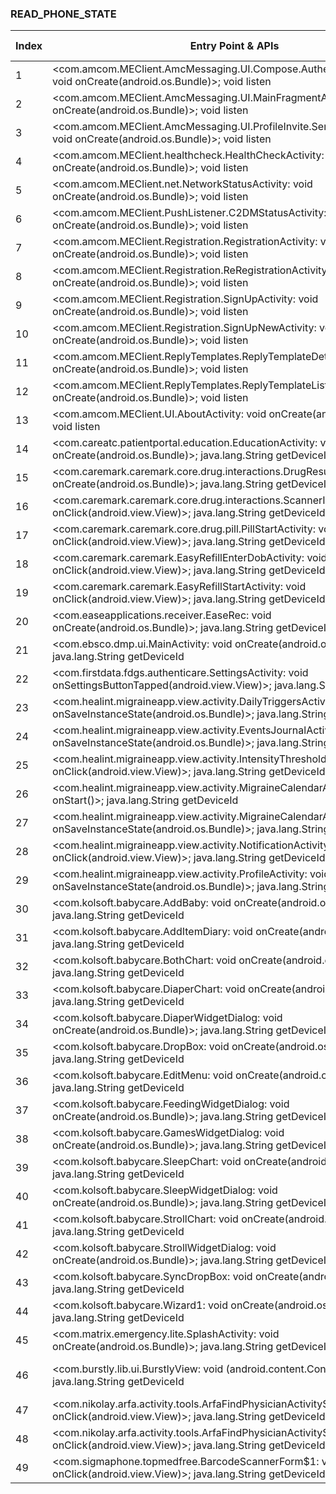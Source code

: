 ### READ_PHONE_STATE
| Index | Entry Point & APIs | Screen shot | Resource id | Label |
| ------------- | ------------- | ------------- |-------------|-------------|
| 1 | <com.amcom.MEClient.AmcMessaging.UI.Compose.AuthenticationActivity: void onCreate(android.os.Bundle)>; void listen | ![](D:\COSMOS\output\py\Play_win8\Medical\com.amcom.MEClient\com.amcom.MEClient.AmcMessaging.UI.Compose.AuthenticationActivity.png) |  | |
| 2 | <com.amcom.MEClient.AmcMessaging.UI.MainFragmentActivity: void onCreate(android.os.Bundle)>; void listen | ![](D:\COSMOS\output\py\Play_win8\Medical\com.amcom.MEClient\com.amcom.MEClient.AmcMessaging.UI.MainFragmentActivity.png) |  | |
| 3 | <com.amcom.MEClient.AmcMessaging.UI.ProfileInvite.SendInvitationActivity: void onCreate(android.os.Bundle)>; void listen | ![](D:\COSMOS\output\py\Play_win8\Medical\com.amcom.MEClient\com.amcom.MEClient.AmcMessaging.UI.ProfileInvite.SendInvitationActivity.png) |  | |
| 4 | <com.amcom.MEClient.healthcheck.HealthCheckActivity: void onCreate(android.os.Bundle)>; void listen | ![](D:\COSMOS\output\py\Play_win8\Medical\com.amcom.MEClient\com.amcom.MEClient.healthcheck.HealthCheckActivity.png) |  | |
| 5 | <com.amcom.MEClient.net.NetworkStatusActivity: void onCreate(android.os.Bundle)>; void listen | ![](D:\COSMOS\output\py\Play_win8\Medical\com.amcom.MEClient\com.amcom.MEClient.net.NetworkStatusActivity.png) |  | |
| 6 | <com.amcom.MEClient.PushListener.C2DMStatusActivity: void onCreate(android.os.Bundle)>; void listen | ![](D:\COSMOS\output\py\Play_win8\Medical\com.amcom.MEClient\com.amcom.MEClient.PushListener.C2DMStatusActivity.png) |  | |
| 7 | <com.amcom.MEClient.Registration.RegistrationActivity: void onCreate(android.os.Bundle)>; void listen | ![](D:\COSMOS\output\py\Play_win8\Medical\com.amcom.MEClient\com.amcom.MEClient.Registration.RegistrationActivity.png) |  | |
| 8 | <com.amcom.MEClient.Registration.ReRegistrationActivity: void onCreate(android.os.Bundle)>; void listen | ![](D:\COSMOS\output\py\Play_win8\Medical\com.amcom.MEClient\com.amcom.MEClient.Registration.ReRegistrationActivity.png) |  | |
| 9 | <com.amcom.MEClient.Registration.SignUpActivity: void onCreate(android.os.Bundle)>; void listen | ![](D:\COSMOS\output\py\Play_win8\Medical\com.amcom.MEClient\com.amcom.MEClient.Registration.SignUpActivity.png) |  | |
| 10 | <com.amcom.MEClient.Registration.SignUpNewActivity: void onCreate(android.os.Bundle)>; void listen | ![](D:\COSMOS\output\py\Play_win8\Medical\com.amcom.MEClient\com.amcom.MEClient.Registration.SignUpNewActivity.png) |  | |
| 11 | <com.amcom.MEClient.ReplyTemplates.ReplyTemplateDetail: void onCreate(android.os.Bundle)>; void listen | ![](D:\COSMOS\output\py\Play_win8\Medical\com.amcom.MEClient\com.amcom.MEClient.ReplyTemplates.ReplyTemplateDetail.png) |  | |
| 12 | <com.amcom.MEClient.ReplyTemplates.ReplyTemplateListActivity: void onCreate(android.os.Bundle)>; void listen | ![](D:\COSMOS\output\py\Play_win8\Medical\com.amcom.MEClient\com.amcom.MEClient.ReplyTemplates.ReplyTemplateListActivity.png) |  | |
| 13 | <com.amcom.MEClient.UI.AboutActivity: void onCreate(android.os.Bundle)>; void listen | ![](D:\COSMOS\output\py\Play_win8\Medical\com.amcom.MEClient\com.amcom.MEClient.UI.AboutActivity.png) |  | |
| 14 | <com.careatc.patientportal.education.EducationActivity: void onCreate(android.os.Bundle)>; java.lang.String getDeviceId | ![](D:\COSMOS\output\py\Play_win8\Medical\com.careatc.patientportal\com.careatc.patientportal.education.EducationActivity.png) |  | |
| 15 | <com.caremark.caremark.core.drug.interactions.DrugResultsActivity: void onCreate(android.os.Bundle)>; java.lang.String getDeviceId | ![](D:\COSMOS\output\py\Play_win8\Medical\com.caremark.caremark\com.caremark.caremark.core.drug.interactions.DrugResultsActivity.png) |  | |
| 16 | <com.caremark.caremark.core.drug.interactions.ScannerInputActivity: void onClick(android.view.View)>; java.lang.String getDeviceId | ![](D:\COSMOS\output\py\Play_win8\Medical\com.caremark.caremark\com.caremark.caremark.core.drug.interactions.ScannerInputActivity.png) |  | |
| 17 | <com.caremark.caremark.core.drug.pill.PillStartActivity: void onClick(android.view.View)>; java.lang.String getDeviceId | ![](D:\COSMOS\output\py\Play_win8\Medical\com.caremark.caremark\com.caremark.caremark.core.drug.pill.PillStartActivity.png) |  | |
| 18 | <com.caremark.caremark.EasyRefillEnterDobActivity: void onClick(android.view.View)>; java.lang.String getDeviceId | ![](D:\COSMOS\output\py\Play_win8\Medical\com.caremark.caremark\com.caremark.caremark.EasyRefillEnterDobActivity.png) |  | |
| 19 | <com.caremark.caremark.EasyRefillStartActivity: void onClick(android.view.View)>; java.lang.String getDeviceId | ![](D:\COSMOS\output\py\Play_win8\Medical\com.caremark.caremark\com.caremark.caremark.EasyRefillStartActivity.png) |  | |
| 20 | <com.easeapplications.receiver.EaseRec: void onCreate(android.os.Bundle)>; java.lang.String getDeviceId | ![](D:\COSMOS\output\py\Play_win8\Medical\com.easeapplications.receiver\com.easeapplications.receiver.EaseRec.png) |  | |
| 21 | <com.ebsco.dmp.ui.MainActivity: void onCreate(android.os.Bundle)>; java.lang.String getDeviceId | ![](D:\COSMOS\output\py\Play_win8\Medical\com.ebsco.dmp\com.ebsco.dmp.ui.MainActivity.png) |  | |
| 22 | <com.firstdata.fdgs.authenticare.SettingsActivity: void onSettingsButtonTapped(android.view.View)>; java.lang.String getDeviceId | ![](D:\COSMOS\output\py\Play_win8\Medical\com.firstdata.fdgs.authenticare\com.firstdata.fdgs.authenticare.SettingsActivity.png) |  | |
| 23 | <com.healint.migraineapp.view.activity.DailyTriggersActivity: void onSaveInstanceState(android.os.Bundle)>; java.lang.String getDeviceId | ![](D:\COSMOS\output\py\Play_win8\Medical\com.healint.migraineapp\com.healint.migraineapp.view.activity.DailyTriggersActivity.png) |  | |
| 24 | <com.healint.migraineapp.view.activity.EventsJournalActivity: void onSaveInstanceState(android.os.Bundle)>; java.lang.String getDeviceId | ![](D:\COSMOS\output\py\Play_win8\Medical\com.healint.migraineapp\com.healint.migraineapp.view.activity.EventsJournalActivity.png) |  | |
| 25 | <com.healint.migraineapp.view.activity.IntensityThresholdActivity: void onClick(android.view.View)>; java.lang.String getDeviceId | ![](D:\COSMOS\output\py\Play_win8\Medical\com.healint.migraineapp\com.healint.migraineapp.view.activity.IntensityThresholdActivity.png) |  | |
| 26 | <com.healint.migraineapp.view.activity.MigraineCalendarActivity: void onStart()>; java.lang.String getDeviceId | ![](D:\COSMOS\output\py\Play_win8\Medical\com.healint.migraineapp\com.healint.migraineapp.view.activity.MigraineCalendarActivity.png) |  | |
| 27 | <com.healint.migraineapp.view.activity.MigraineCalendarActivity: void onSaveInstanceState(android.os.Bundle)>; java.lang.String getDeviceId | ![](D:\COSMOS\output\py\Play_win8\Medical\com.healint.migraineapp\com.healint.migraineapp.view.activity.MigraineCalendarActivity.png) |  | |
| 28 | <com.healint.migraineapp.view.activity.NotificationActivity: void onClick(android.view.View)>; java.lang.String getDeviceId | ![](D:\COSMOS\output\py\Play_win8\Medical\com.healint.migraineapp\com.healint.migraineapp.view.activity.NotificationActivity.png) |  | |
| 29 | <com.healint.migraineapp.view.activity.ProfileActivity: void onSaveInstanceState(android.os.Bundle)>; java.lang.String getDeviceId | ![](D:\COSMOS\output\py\Play_win8\Medical\com.healint.migraineapp\com.healint.migraineapp.view.activity.ProfileActivity.png) |  | |
| 30 | <com.kolsoft.babycare.AddBaby: void onCreate(android.os.Bundle)>; java.lang.String getDeviceId | ![](D:\COSMOS\output\py\Play_win8\Medical\com.kolsoft.babycare\com.kolsoft.babycare.AddBaby.png) |  | |
| 31 | <com.kolsoft.babycare.AddItemDiary: void onCreate(android.os.Bundle)>; java.lang.String getDeviceId | ![](D:\COSMOS\output\py\Play_win8\Medical\com.kolsoft.babycare\com.kolsoft.babycare.AddItemDiary.png) |  | |
| 32 | <com.kolsoft.babycare.BothChart: void onCreate(android.os.Bundle)>; java.lang.String getDeviceId | ![](D:\COSMOS\output\py\Play_win8\Medical\com.kolsoft.babycare\com.kolsoft.babycare.BothChart.png) |  | |
| 33 | <com.kolsoft.babycare.DiaperChart: void onCreate(android.os.Bundle)>; java.lang.String getDeviceId | ![](D:\COSMOS\output\py\Play_win8\Medical\com.kolsoft.babycare\com.kolsoft.babycare.DiaperChart.png) |  | |
| 34 | <com.kolsoft.babycare.DiaperWidgetDialog: void onCreate(android.os.Bundle)>; java.lang.String getDeviceId | ![](D:\COSMOS\output\py\Play_win8\Medical\com.kolsoft.babycare\com.kolsoft.babycare.DiaperWidgetDialog.png) |  | |
| 35 | <com.kolsoft.babycare.DropBox: void onCreate(android.os.Bundle)>; java.lang.String getDeviceId | ![](D:\COSMOS\output\py\Play_win8\Medical\com.kolsoft.babycare\com.kolsoft.babycare.DropBox.png) |  | |
| 36 | <com.kolsoft.babycare.EditMenu: void onCreate(android.os.Bundle)>; java.lang.String getDeviceId | ![](D:\COSMOS\output\py\Play_win8\Medical\com.kolsoft.babycare\com.kolsoft.babycare.EditMenu.png) |  | |
| 37 | <com.kolsoft.babycare.FeedingWidgetDialog: void onCreate(android.os.Bundle)>; java.lang.String getDeviceId | ![](D:\COSMOS\output\py\Play_win8\Medical\com.kolsoft.babycare\com.kolsoft.babycare.FeedingWidgetDialog.png) |  | |
| 38 | <com.kolsoft.babycare.GamesWidgetDialog: void onCreate(android.os.Bundle)>; java.lang.String getDeviceId | ![](D:\COSMOS\output\py\Play_win8\Medical\com.kolsoft.babycare\com.kolsoft.babycare.GamesWidgetDialog.png) |  | |
| 39 | <com.kolsoft.babycare.SleepChart: void onCreate(android.os.Bundle)>; java.lang.String getDeviceId | ![](D:\COSMOS\output\py\Play_win8\Medical\com.kolsoft.babycare\com.kolsoft.babycare.SleepChart.png) |  | |
| 40 | <com.kolsoft.babycare.SleepWidgetDialog: void onCreate(android.os.Bundle)>; java.lang.String getDeviceId | ![](D:\COSMOS\output\py\Play_win8\Medical\com.kolsoft.babycare\com.kolsoft.babycare.SleepWidgetDialog.png) |  | |
| 41 | <com.kolsoft.babycare.StrollChart: void onCreate(android.os.Bundle)>; java.lang.String getDeviceId | ![](D:\COSMOS\output\py\Play_win8\Medical\com.kolsoft.babycare\com.kolsoft.babycare.StrollChart.png) |  | |
| 42 | <com.kolsoft.babycare.StrollWidgetDialog: void onCreate(android.os.Bundle)>; java.lang.String getDeviceId | ![](D:\COSMOS\output\py\Play_win8\Medical\com.kolsoft.babycare\com.kolsoft.babycare.StrollWidgetDialog.png) |  | |
| 43 | <com.kolsoft.babycare.SyncDropBox: void onCreate(android.os.Bundle)>; java.lang.String getDeviceId | ![](D:\COSMOS\output\py\Play_win8\Medical\com.kolsoft.babycare\com.kolsoft.babycare.SyncDropBox.png) |  | |
| 44 | <com.kolsoft.babycare.Wizard1: void onCreate(android.os.Bundle)>; java.lang.String getDeviceId | ![](D:\COSMOS\output\py\Play_win8\Medical\com.kolsoft.babycare\com.kolsoft.babycare.Wizard1.png) |  | |
| 45 | <com.matrix.emergency.lite.SplashActivity: void onCreate(android.os.Bundle)>; java.lang.String getDeviceId | ![](D:\COSMOS\output\py\Play_win8\Medical\com.matrix.emergency.lite\com.matrix.emergency.lite.SplashActivity.png) |  | |
| 46 | <com.burstly.lib.ui.BurstlyView: void <init>(android.content.Context)>; java.lang.String getDeviceId | ![](D:\COSMOS\output\py\Play_win8\Medical\com.mostafiz.ovulation\com.mostafiz.ovulation.FragmentHolderActivity.png) | {'2131361847': <sensitive_component.SensitiveComponent.SensitiveView object at 0x0000021457EB4668>} | |
| 47 | <com.nikolay.arfa.activity.tools.ArfaFindPhysicianActivity$1: void onClick(android.view.View)>; java.lang.String getDeviceId | ![](D:\COSMOS\output\py\Play_win8\Medical\com.nikolay.arfa\com.nikolay.arfa.activity.tools.ArfaFindPhysicianActivity.png) |  | |
| 48 | <com.nikolay.arfa.activity.tools.ArfaFindPhysicianActivity$2: void onClick(android.view.View)>; java.lang.String getDeviceId | ![](D:\COSMOS\output\py\Play_win8\Medical\com.nikolay.arfa\com.nikolay.arfa.activity.tools.ArfaFindPhysicianActivity.png) |  | |
| 49 | <com.sigmaphone.topmedfree.BarcodeScannerForm$1: void onClick(android.view.View)>; java.lang.String getDeviceId | ![](D:\COSMOS\output\py\Play_win8\Medical\com.sigmaphone.topmedfree\com.sigmaphone.topmedfree.BarcodeScannerForm.png) |  | |
